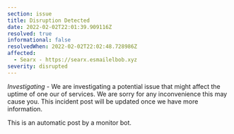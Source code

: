 ```yaml
---
section: issue
title: Disruption Detected
date: 2022-02-02T22:01:39.909116Z
resolved: true
informational: false
resolvedWhen: 2022-02-02T22:02:48.728986Z
affected:
  - Searx - https://searx.esmailelbob.xyz
severity: disrupted
---
```

*Investigating* - We are investigating a potential issue that might affect the uptime of one our of services. We are sorry for any inconvenience this may cause you. This incident post will be updated once we have more information.

This is an automatic post by a monitor bot.
        